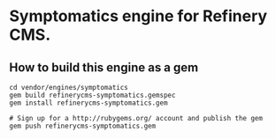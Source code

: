 # Symptomatics engine for Refinery CMS.

## How to build this engine as a gem

    cd vendor/engines/symptomatics
    gem build refinerycms-symptomatics.gemspec
    gem install refinerycms-symptomatics.gem
    
    # Sign up for a http://rubygems.org/ account and publish the gem
    gem push refinerycms-symptomatics.gem